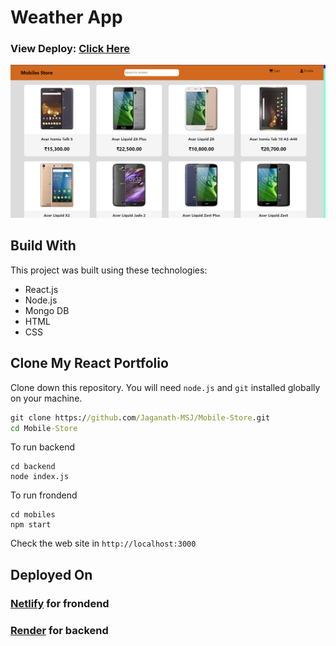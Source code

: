 # Weather App
### View Deploy: [Click Here](https://msj-mobile-store.netlify.app)

[![Job Search](./Mobile-Store.png)](https://msj-mobile-store.netlify.app)

## Build With
This project was built using these technologies:
  - React.js
  - Node.js
  - Mongo DB
  - HTML
  - CSS

## Clone My React Portfolio
Clone down this repository. 
You will need `node.js` and `git` installed globally on your machine.
```cmd
git clone https://github.com/Jaganath-MSJ/Mobile-Store.git
cd Mobile-Store
```
To run backend
```
cd backend
node index.js
```
To run frondend
```
cd mobiles
npm start
```
Check the web site in `http://localhost:3000`

## Deployed On
### [Netlify](https://www.netlify.com) for frondend
### [Render](https://render.com) for backend
